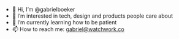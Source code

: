 - 👋 Hi, I’m @gabrielboeker
- 👀 I’m interested in tech, design and products people care about
- 🌱 I’m currently learning how to be patient
- 📫 How to reach me: gabriel@watchwork.co

<!---
gabrielboeker/gabrielboeker is a ✨ special ✨ repository because its `README.md` (this file) appears on your GitHub profile.
You can click the Preview link to take a look at your changes.
--->
